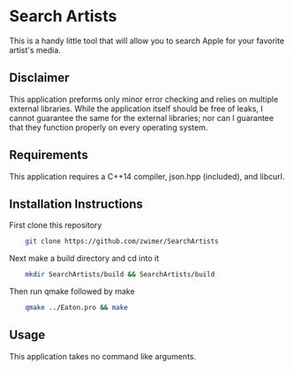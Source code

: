 # Search Artists

This is a handy little tool that will allow you to search Apple for your favorite artist's media.

## Disclaimer

This application preforms only minor error checking and relies on multiple external libraries. While the application itself should be free of leaks, I cannot guarantee the same for the external libraries; nor can I guarantee that they function properly on every operating system.

## Requirements

This application requires a C++14 compiler, json.hpp (included), and libcurl.

## Installation Instructions

First clone this repository
```bash
	git clone https://github.com/zwimer/SearchArtists
```

Next make a build directory and cd into it
```bash
	mkdir SearchArtists/build && SearchArtists/build 
```

Then run qmake followed by make
```bash
	qmake ../Eaton.pro && make
```

## Usage

This application takes no command like arguments.
